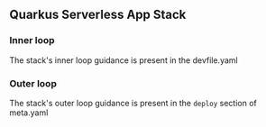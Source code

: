 ## Quarkus Serverless App Stack

### Inner loop
The stack's inner loop guidance is present in the devfile.yaml


### Outer loop
The stack's outer loop guidance is present in the `deploy` section of meta.yaml